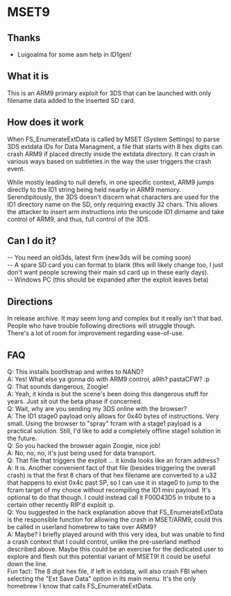 # MSET9

## Thanks 
- Luigoalma for some asm help in ID1gen!

## What it is
This is an ARM9 primary exploit for 3DS that can be launched with only filename data added to the inserted SD card. 

## How does it work
When FS_EnumerateExtData is called by MSET (System Settings) to parse 3DS extdata IDs for Data Managment, a file that starts with 8 hex digits can crash ARM9 if placed directly inside the extdata directory. It can crash in various ways based on subtleties in the way the user triggers the crash event.<br>

While mostly leading to null derefs, in one specific context, ARM9 jumps directly to the ID1 string being held nearby in ARM9 memory. Serendipitously, the 3DS doesn't discern what characters are used for the ID1 directory name on the SD, only requiring exactly 32 chars. This allows the attacker to insert arm instructions into the unicode ID1 dirname and take control of ARM9, and thus, full control of the 3DS.

## Can I do it?
-- You need an old3ds, latest firm (new3ds will be coming soon)<br>
-- A spare SD card you can format to blank (this will likely change too, I just don't want people screwing their main sd card up in these early days).<br>
-- Windows PC (this should be expanded after the exploit leaves beta)<br>

## Directions
In release archive. It may seem long and complex but it really isn't that bad. People who have trouble following directions will struggle though.<br>
There's a lot of room for improvement regarding ease-of-use.

## FAQ

Q: This installs boot9strap and writes to NAND?<br>
A: Yes! What else ya gonna do with ARM9 control, a9lh? pastaCFW? :p<br>
Q: That sounds dangerous, Zoogie!<br>
A: Yeah, it kinda is but the scene's been doing this dangerous stuff for years. Just sit out the beta phase if concerned.<br>
Q: Wait, why are you sending my 3DS online with the browser?<br>
A: The ID1 stage0 payload only allows for 0x40 bytes of instructions. Very small. Using the browser to "spray" fcram with a stage1 payload is a practical solution. Still, I'd like to add a completely offline stage1 solution in the future.<br>
Q: So you hacked the browser again Zoogie, nice job!<br>
A: No, no, no, it's just being used for data transport.<br>
Q: That file that triggers the exploit ... it kinda looks like an fcram address?<br>
A: It is. Another convenient fact of that file (besides triggering the overall crash) is that the first 8 chars of that hex filename are converted to a u32 that happens to exist 0x4c past SP, so I can use it in stage0 to jump to the fcram target of my choice without recompiling the ID1 mini payload. It's optional to do that though. I could instead call it F00D43D5 in tribute to a certain other recently RIP'd exploit :p.<br>
Q: You suggested in the hack explanation above that FS_EnumerateExtData is the responsible function for allowing the crash in MSET/ARM9, could this be called in userland homebrew to take over ARM9?<br>
A: Maybe? I briefly played around with this very idea, but was unable to find a crash context that I could control, unlike the pre-userland method described above. Maybe this could be an exercise for the dedicated user to explore and flesh out this potential variant of MSET9! It could be useful down the line.<br>
Fun fact: The 8 digit hex file, if left in extdata, will also crash FBI when selecting the "Ext Save Data" option in its main menu. It's the only homebrew I know that calls FS_EnumerateExtData.